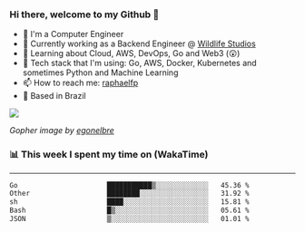 ### Hi there, welcome to my Github 👋

- 📖 I'm a Computer Engineer
- 🔭 Currently working as a Backend Engineer @ [Wildlife Studios](https://wildlifestudios.com/)
- 🌱 Learning about Cloud, AWS, DevOps, Go and Web3 (😲)
- 🚀 Tech stack that I'm using: Go, AWS, Docker, Kubernetes and sometimes Python and Machine Learning
- 📫 How to reach me: [raphaelfp](https://linkedin.com/in/raphaelfp)
- 🏡 Based in Brazil

![](https://github.com/raphaelfp/gophers/blob/master/.thumb/animation/morning-coffee-3x.gif)

*Gopher image by [egonelbre](https://github.com/egonelbre/)*

### 📊 This week I spent my time on (WakaTime)

---

<!--START_SECTION:waka-->

```txt
Go                      ███████████▒░░░░░░░░░░░░░   45.36 %
Other                   ████████░░░░░░░░░░░░░░░░░   31.92 %
sh                      ████░░░░░░░░░░░░░░░░░░░░░   15.81 %
Bash                    █▒░░░░░░░░░░░░░░░░░░░░░░░   05.61 %
JSON                    ▒░░░░░░░░░░░░░░░░░░░░░░░░   01.01 %
```

<!--END_SECTION:waka-->
